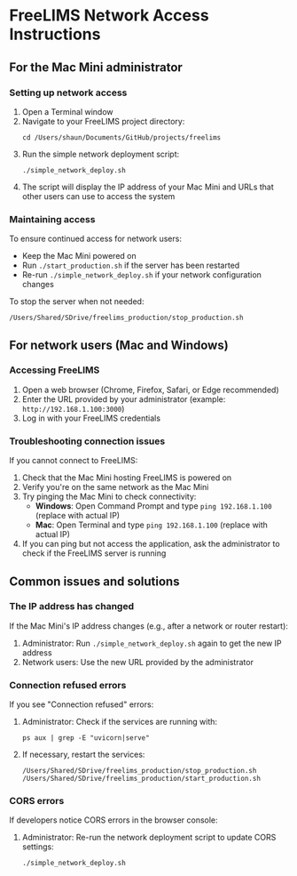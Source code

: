 # FreeLIMS Network Access Instructions

## For the Mac Mini administrator

### Setting up network access

1. Open a Terminal window
2. Navigate to your FreeLIMS project directory:
   ```
   cd /Users/shaun/Documents/GitHub/projects/freelims
   ```
3. Run the simple network deployment script:
   ```
   ./simple_network_deploy.sh
   ```
4. The script will display the IP address of your Mac Mini and URLs that other users can use to access the system

### Maintaining access

To ensure continued access for network users:
- Keep the Mac Mini powered on
- Run `./start_production.sh` if the server has been restarted
- Re-run `./simple_network_deploy.sh` if your network configuration changes

To stop the server when not needed:
```
/Users/Shared/SDrive/freelims_production/stop_production.sh
```

## For network users (Mac and Windows)

### Accessing FreeLIMS

1. Open a web browser (Chrome, Firefox, Safari, or Edge recommended)
2. Enter the URL provided by your administrator (example: `http://192.168.1.100:3000`)
3. Log in with your FreeLIMS credentials

### Troubleshooting connection issues

If you cannot connect to FreeLIMS:

1. Check that the Mac Mini hosting FreeLIMS is powered on
2. Verify you're on the same network as the Mac Mini
3. Try pinging the Mac Mini to check connectivity:
   - **Windows**: Open Command Prompt and type `ping 192.168.1.100` (replace with actual IP)
   - **Mac**: Open Terminal and type `ping 192.168.1.100` (replace with actual IP)
4. If you can ping but not access the application, ask the administrator to check if the FreeLIMS server is running

## Common issues and solutions

### The IP address has changed

If the Mac Mini's IP address changes (e.g., after a network or router restart):

1. Administrator: Run `./simple_network_deploy.sh` again to get the new IP address
2. Network users: Use the new URL provided by the administrator

### Connection refused errors

If you see "Connection refused" errors:

1. Administrator: Check if the services are running with:
   ```
   ps aux | grep -E "uvicorn|serve"
   ```
2. If necessary, restart the services:
   ```
   /Users/Shared/SDrive/freelims_production/stop_production.sh
   /Users/Shared/SDrive/freelims_production/start_production.sh
   ```

### CORS errors

If developers notice CORS errors in the browser console:

1. Administrator: Re-run the network deployment script to update CORS settings:
   ```
   ./simple_network_deploy.sh
   ``` 